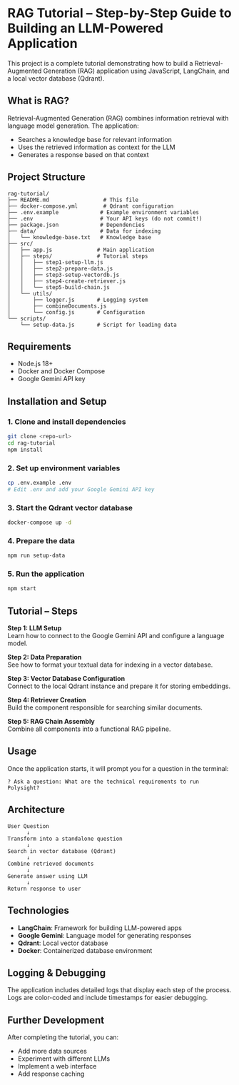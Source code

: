 # RAG Tutorial – Step-by-Step Guide to Building an LLM-Powered Application

This project is a complete tutorial demonstrating how to build a Retrieval-Augmented Generation (RAG) application using JavaScript, LangChain, and a local vector database (Qdrant).

## What is RAG?

Retrieval-Augmented Generation (RAG) combines information retrieval with language model generation. The application:

- Searches a knowledge base for relevant information
- Uses the retrieved information as context for the LLM
- Generates a response based on that context

## Project Structure

```
rag-tutorial/
├── README.md                 # This file
├── docker-compose.yml        # Qdrant configuration
├── .env.example             # Example environment variables
├── .env                     # Your API keys (do not commit!)
├── package.json             # Dependencies
├── data/                    # Data for indexing
│   └── knowledge-base.txt   # Knowledge base
├── src/
│   ├── app.js              # Main application
│   ├── steps/              # Tutorial steps
│   │   ├── step1-setup-llm.js
│   │   ├── step2-prepare-data.js
│   │   ├── step3-setup-vectordb.js
│   │   ├── step4-create-retriever.js
│   │   └── step5-build-chain.js
│   └── utils/
│       ├── logger.js       # Logging system
│       ├── combineDocuments.js
│       └── config.js       # Configuration
└── scripts/
    └── setup-data.js       # Script for loading data
```

## Requirements

- Node.js 18+
- Docker and Docker Compose
- Google Gemini API key

## Installation and Setup

### 1. Clone and install dependencies

```bash
git clone <repo-url>
cd rag-tutorial
npm install
```

### 2. Set up environment variables

```bash
cp .env.example .env
# Edit .env and add your Google Gemini API key
```

### 3. Start the Qdrant vector database

```bash
docker-compose up -d
```

### 4. Prepare the data

```bash
npm run setup-data
```

### 5. Run the application

```bash
npm start
```

## Tutorial – Steps

**Step 1: LLM Setup**  
Learn how to connect to the Google Gemini API and configure a language model.

**Step 2: Data Preparation**  
See how to format your textual data for indexing in a vector database.

**Step 3: Vector Database Configuration**  
Connect to the local Qdrant instance and prepare it for storing embeddings.

**Step 4: Retriever Creation**  
Build the component responsible for searching similar documents.

**Step 5: RAG Chain Assembly**  
Combine all components into a functional RAG pipeline.

## Usage

Once the application starts, it will prompt you for a question in the terminal:

```
? Ask a question: What are the technical requirements to run Polysight?
```

## Architecture

```
User Question
      ↓
Transform into a standalone question
      ↓
Search in vector database (Qdrant)
      ↓
Combine retrieved documents
      ↓
Generate answer using LLM
      ↓
Return response to user
```

## Technologies

- **LangChain**: Framework for building LLM-powered apps
- **Google Gemini**: Language model for generating responses
- **Qdrant**: Local vector database
- **Docker**: Containerized database environment

## Logging & Debugging

The application includes detailed logs that display each step of the process. Logs are color-coded and include timestamps for easier debugging.

## Further Development

After completing the tutorial, you can:

- Add more data sources
- Experiment with different LLMs
- Implement a web interface
- Add response caching
